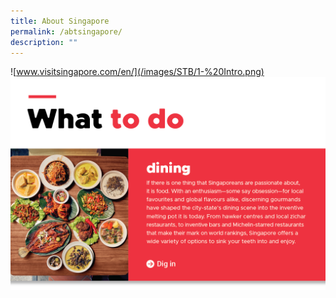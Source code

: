 ```yaml
---
title: About Singapore
permalink: /abtsingapore/
description: ""
---
```

![www.visitsingapore.com/en/](/images/STB/1-%20Intro.png)
![https://www.visitsingapore.com/dining drinks singapore/](/images/STB/2-Dining.png)
